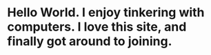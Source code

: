 # Hello World. I enjoy tinkering with computers. I love this site, and finally got around to joining.
